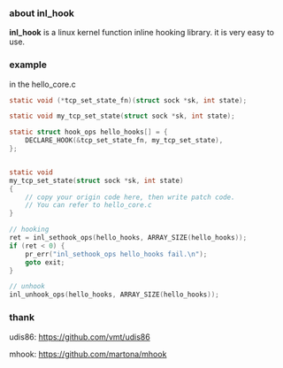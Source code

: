 ### about inl_hook

**inl_hook** is a linux kernel function inline hooking library. it is very easy to use.

### example

in the hello_core.c

```c
static void (*tcp_set_state_fn)(struct sock *sk, int state);

static void my_tcp_set_state(struct sock *sk, int state);

static struct hook_ops hello_hooks[] = {
	DECLARE_HOOK(&tcp_set_state_fn, my_tcp_set_state),
};


static void
my_tcp_set_state(struct sock *sk, int state)
{
	// copy your origin code here, then write patch code.
	// You can refer to hello_core.c
}

// hooking
ret = inl_sethook_ops(hello_hooks, ARRAY_SIZE(hello_hooks));
if (ret < 0) {
	pr_err("inl_sethook_ops hello_hooks fail.\n");
	goto exit;
}

// unhook
inl_unhook_ops(hello_hooks, ARRAY_SIZE(hello_hooks));
```

### thank

udis86: https://github.com/vmt/udis86

mhook: https://github.com/martona/mhook

